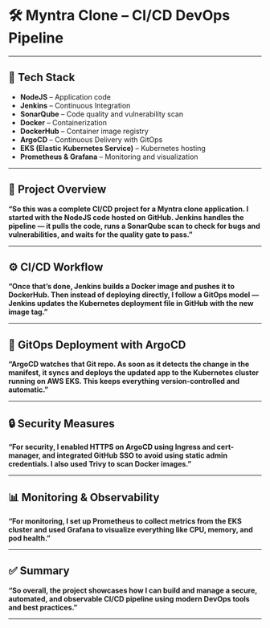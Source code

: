 
# 🛠️ Myntra Clone – CI/CD DevOps Pipeline

---

## 🔧 Tech Stack

- **NodeJS** – Application code
- **Jenkins** – Continuous Integration
- **SonarQube** – Code quality and vulnerability scan
- **Docker** – Containerization
- **DockerHub** – Container image registry
- **ArgoCD** – Continuous Delivery with GitOps
- **EKS (Elastic Kubernetes Service)** – Kubernetes hosting
- **Prometheus & Grafana** – Monitoring and visualization

---

## 📌 Project Overview

**“So this was a complete CI/CD project for a Myntra clone application.
I started with the NodeJS code hosted on GitHub. Jenkins handles the pipeline —
it pulls the code, runs a SonarQube scan to check for bugs and vulnerabilities,
and waits for the quality gate to pass.”**

---

## ⚙️ CI/CD Workflow

**“Once that’s done, Jenkins builds a Docker image and pushes it to DockerHub.
Then instead of deploying directly, I follow a GitOps model —
Jenkins updates the Kubernetes deployment file in GitHub with the new image tag.”**

---

## 🚀 GitOps Deployment with ArgoCD

**“ArgoCD watches that Git repo. As soon as it detects the change in the manifest,
it syncs and deploys the updated app to the Kubernetes cluster running on AWS EKS.
This keeps everything version-controlled and automatic.”**

---

## 🔒 Security Measures

**“For security, I enabled HTTPS on ArgoCD using Ingress and cert-manager, and
integrated GitHub SSO to avoid using static admin credentials. I also used Trivy to scan Docker images.”**

---

## 📊 Monitoring & Observability

**“For monitoring, I set up Prometheus to collect metrics from the EKS cluster and
used Grafana to visualize everything like CPU, memory, and pod health.”**

---

## ✅ Summary

**“So overall, the project showcases how I can build and manage a secure, automated, and
observable CI/CD pipeline using modern DevOps tools and best practices.”**

---
